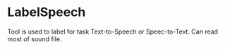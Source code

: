 # LabelSpeech

Tool is used to label for task Text-to-Speech or Speec-to-Text. Can read most of sound file.
